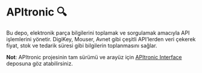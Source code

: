 
# APItronic 🔍

Bu depo, elektronik parça bilgilerini toplamak ve sorgulamak amacıyla API işlemlerini yönetir. DigiKey, Mouser, Avnet gibi çeşitli API’lerden veri çekerek fiyat, stok ve tedarik süresi gibi bilgilerin toplanmasını sağlar.

**Not**: APItronic projesinin tam sürümü ve arayüz için [APItronic Interface](https://github.com/HsynAslan/APItronic-interface) deposuna göz atabilirsiniz.
